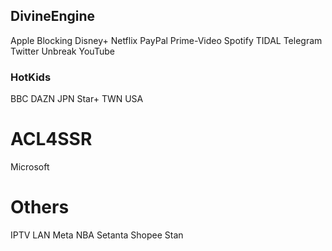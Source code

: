 ## DivineEngine
Apple Blocking Disney+ Netflix PayPal Prime-Video Spotify TIDAL Telegram Twitter Unbreak YouTube
### HotKids
BBC DAZN JPN Star+ TWN USA
# ACL4SSR
Microsoft
# Others
IPTV LAN Meta NBA Setanta Shopee Stan
